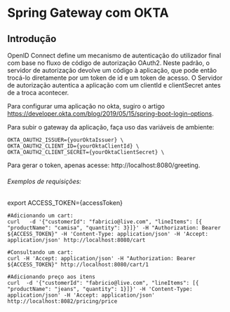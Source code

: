# Spring Gateway com OKTA

## Introdução

OpenID Connect define um mecanismo de autenticação do utilizador final com base no fluxo de código de autorização OAuth2. Neste padrão, o servidor de autorização devolve um código à aplicação, que pode então trocá-lo diretamente por um token de id e um token de acesso. O Servidor de autorização autentica a aplicação com um clientId e clientSecret antes de a troca acontecer.

Para configurar uma aplicação no okta, sugiro o artigo https://developer.okta.com/blog/2019/05/15/spring-boot-login-options.

Para subir o gateway da aplicação, faça uso das variáveis de ambiente:

```
OKTA_OAUTH2_ISSUER={yourOktaIssuer} \
OKTA_OAUTH2_CLIENT_ID={yourOktaClientId} \
OKTA_OAUTH2_CLIENT_SECRET={yourOktaClientSecret} \
```

Para gerar o token, apenas acesse: http://localhost:8080/greeting.

###### Exemplos de requisições:

export ACCESS_TOKEN={accessToken}
``` 
#Adicionando um cart:
curl   -d '{"customerId": "fabricio@live.com", "lineItems": [{ "productName": "camisa", "quantity": 3}]}' -H "Authorization: Bearer ${ACCESS_TOKEN}" -H 'Content-Type: application/json' -H 'Accept: application/json' http://localhost:8080/cart

#Consultando um cart:
curl -H 'Accept: application/json' -H "Authorization: Bearer ${ACCESS_TOKEN}" http://localhost:8080/cart/1

#Adicionando preço aos itens
curl  -d '{"customerId": "fabricio@live.com", "lineItems": [{ "productName": "jeans", "quantity": 1}]}' -H 'Content-Type: application/json' -H 'Accept: application/json' http://localhost:8082/pricing/price
``` 
